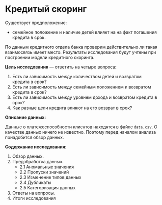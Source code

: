 # Кредитый скоринг

Существует предположение:

* семейное положение и наличие детей влияет на на факт погашения кредита в срок.

По данным кредитного отдела банка проверим действительно ли такая взаимосвязь имеет место. Результаты исследования будут учтены при построении модели кредитного скоринга.

**Цель исследования** — ответить на четыре вопроса:
1. Есть ли зависимость между количеством детей и возвратом кредита в срок?
2. Есть ли зависимость между семейным положением и возвратом кредита в срок?
3. Есть ли зависимость между уровнем дохода и возвратом кредита в срок?
4. Как разные цели кредита влияют на его возврат в срок?

**Описание данных:**

Данные о платежеспособности клиентов находятся в файле `data.csv`. О качестве данных ничего не известно. Поэтому перед началом анализа понадобится обзор данных. 

**Содержание исследования**:
 1. Обзор данных.
 2. Предобработка данных.
    * 2.1 Аномальные значения
    * 2.2 Пропуски значений
    * 2.3 Изменение типов данных
    * 2.4 Дубликаты
    * 2.5 Категоризация данных
 3. Ответы на вопросы.
 4. Итоги исследования
